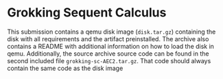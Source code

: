 # Grokking Sequent Calculus 

This submission contains a qemu disk image (`disk.tar.gz`) containing the disk with all requirements and the artifact preinstalled. 
The archive also contains a README with additional information on how to load the disk in qemu.
Additionally, the source archive source code can be found in the second included file `grokking-sc-AEC2.tar.gz`. 
That code should always contain the same code as the disk image
